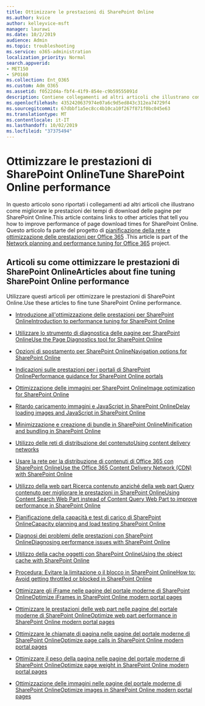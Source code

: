```yaml
---
title: Ottimizzare le prestazioni di SharePoint Online
ms.author: kvice
author: kelleyvice-msft
manager: laurawi
ms.date: 10/2/2019
audience: Admin
ms.topic: troubleshooting
ms.service: o365-administration
localization_priority: Normal
search.appverid:
- MET150
- SPO160
ms.collection: Ent_O365
ms.custom: Adm_O365
ms.assetid: f0522d4a-fbf4-41f9-854e-c9b59555091d
description: Contiene collegamenti ad altri articoli che illustrano come migliorare le prestazioni dei tempi di download delle pagine per SharePoint Online.
ms.openlocfilehash: 4352420637974e07a6c9d5ed843c312ea74729f4
ms.sourcegitcommit: 67dbbf1a5ec8cc4b10ca10f267f871f0bc045e63
ms.translationtype: MT
ms.contentlocale: it-IT
ms.lasthandoff: 10/02/2019
ms.locfileid: "37375494"
---
```

# <a name="tune-sharepoint-online-performance"></a><span data-ttu-id="01a14-103">Ottimizzare le prestazioni di SharePoint Online</span><span class="sxs-lookup"><span data-stu-id="01a14-103">Tune SharePoint Online performance</span></span>

<span data-ttu-id="01a14-104">In questo articolo sono riportati i collegamenti ad altri articoli che illustrano come migliorare le prestazioni dei tempi di download delle pagine per SharePoint Online.</span><span class="sxs-lookup"><span data-stu-id="01a14-104">This article contains links to other articles that tell you how to improve performance of page download times for SharePoint Online.</span></span> <span data-ttu-id="01a14-105">Questo articolo fa parte del progetto di [pianificazione della rete e ottimizzazione delle prestazioni per Office 365](https://aka.ms/tune) .</span><span class="sxs-lookup"><span data-stu-id="01a14-105">This article is part of the [Network planning and performance tuning for Office 365](https://aka.ms/tune) project.</span></span>

## <a name="articles-about-fine-tuning-sharepoint-online-performance"></a><span data-ttu-id="01a14-106">Articoli su come ottimizzare le prestazioni di SharePoint Online</span><span class="sxs-lookup"><span data-stu-id="01a14-106">Articles about fine tuning SharePoint Online performance</span></span>

<span data-ttu-id="01a14-107">Utilizzare questi articoli per ottimizzare le prestazioni di SharePoint Online.</span><span class="sxs-lookup"><span data-stu-id="01a14-107">Use these articles to fine tune SharePoint Online performance.</span></span>
  
- [<span data-ttu-id="01a14-108">Introduzione all'ottimizzazione delle prestazioni per SharePoint Online</span><span class="sxs-lookup"><span data-stu-id="01a14-108">Introduction to performance tuning for SharePoint Online</span></span>](introduction-to-performance-tuning-for-sharepoint-online.md)

- [<span data-ttu-id="01a14-109">Utilizzare lo strumento di diagnostica delle pagine per SharePoint Online</span><span class="sxs-lookup"><span data-stu-id="01a14-109">Use the Page Diagnostics tool for SharePoint Online</span></span>](page-diagnostics-for-spo.md)

- [<span data-ttu-id="01a14-110">Opzioni di spostamento per SharePoint Online</span><span class="sxs-lookup"><span data-stu-id="01a14-110">Navigation options for SharePoint Online</span></span>](navigation-options-for-sharepoint-online.md)

- [<span data-ttu-id="01a14-111">Indicazioni sulle prestazioni per i portali di SharePoint Online</span><span class="sxs-lookup"><span data-stu-id="01a14-111">Performance guidance for SharePoint Online portals</span></span>](https://docs.microsoft.com/en-us/sharepoint/dev/solution-guidance/portal-performance)

- [<span data-ttu-id="01a14-112">Ottimizzazione delle immagini per SharePoint Online</span><span class="sxs-lookup"><span data-stu-id="01a14-112">Image optimization for SharePoint Online</span></span>](image-optimization-for-sharepoint-online.md)

- [<span data-ttu-id="01a14-113">Ritardo caricamento immagini e JavaScript in SharePoint Online</span><span class="sxs-lookup"><span data-stu-id="01a14-113">Delay loading images and JavaScript in SharePoint Online</span></span>](delay-loading-images-and-javascript-in-sharepoint-online.md)

- [<span data-ttu-id="01a14-114">Minimizzazione e creazione di bundle in SharePoint Online</span><span class="sxs-lookup"><span data-stu-id="01a14-114">Minification and bundling in SharePoint Online</span></span>](minification-and-bundling-in-sharepoint-online.md)

- [<span data-ttu-id="01a14-115">Utilizzo delle reti di distribuzione del contenuto</span><span class="sxs-lookup"><span data-stu-id="01a14-115">Using content delivery networks</span></span>](using-content-delivery-networks-with-sharepoint-online.md)

- [<span data-ttu-id="01a14-116">Usare la rete per la distribuzione di contenuti di Office 365 con SharePoint Online</span><span class="sxs-lookup"><span data-stu-id="01a14-116">Use the Office 365 Content Delivery Network (CDN) with SharePoint Online</span></span>](use-office-365-cdn-with-spo.md)

- [<span data-ttu-id="01a14-117">Utilizzo della web part Ricerca contenuto anziché della web part Query contenuto per migliorare le prestazioni in SharePoint Online</span><span class="sxs-lookup"><span data-stu-id="01a14-117">Using Content Search Web Part instead of Content Query Web Part to improve performance in SharePoint Online</span></span>](using-content-search-web-part-instead-of-content-query-web-part-to-improve-perfo.md)

- [<span data-ttu-id="01a14-118">Pianificazione della capacità e test di carico di SharePoint Online</span><span class="sxs-lookup"><span data-stu-id="01a14-118">Capacity planning and load testing SharePoint Online</span></span>](capacity-planning-and-load-testing-sharepoint-online.md)

- [<span data-ttu-id="01a14-119">Diagnosi dei problemi delle prestazioni con SharePoint Online</span><span class="sxs-lookup"><span data-stu-id="01a14-119">Diagnosing performance issues with SharePoint Online</span></span>](diagnosing-performance-issues-with-sharepoint-online.md)

- [<span data-ttu-id="01a14-120">Utilizzo della cache oggetti con SharePoint Online</span><span class="sxs-lookup"><span data-stu-id="01a14-120">Using the object cache with SharePoint Online</span></span>](using-the-object-cache-with-sharepoint-online.md)

- [<span data-ttu-id="01a14-121">Procedura: Evitare la limitazione o il blocco in SharePoint Online</span><span class="sxs-lookup"><span data-stu-id="01a14-121">How to: Avoid getting throttled or blocked in SharePoint Online</span></span>](https://msdn.microsoft.com/en-us/library/office/dn889829.aspx)

- [<span data-ttu-id="01a14-122">Ottimizzare gli iFrame nelle pagine del portale moderne di SharePoint Online</span><span class="sxs-lookup"><span data-stu-id="01a14-122">Optimize iFrames in SharePoint Online modern portal pages</span></span>](modern-iframe-optimization.md)

- [<span data-ttu-id="01a14-123">Ottimizzare le prestazioni delle web part nelle pagine del portale moderne di SharePoint Online</span><span class="sxs-lookup"><span data-stu-id="01a14-123">Optimize web part performance in SharePoint Online modern portal pages</span></span>](modern-web-part-optimization.md)

- [<span data-ttu-id="01a14-124">Ottimizzare le chiamate di pagina nelle pagine del portale moderne di SharePoint Online</span><span class="sxs-lookup"><span data-stu-id="01a14-124">Optimize page calls in SharePoint Online modern portal pages</span></span>](modern-page-call-optimization.md)

- [<span data-ttu-id="01a14-125">Ottimizzare il peso della pagina nelle pagine del portale moderne di SharePoint Online</span><span class="sxs-lookup"><span data-stu-id="01a14-125">Optimize page weight in SharePoint Online modern portal pages</span></span>](modern-page-weight-optimization.md)

- [<span data-ttu-id="01a14-126">Ottimizzazione delle immagini nelle pagine del portale moderne di SharePoint Online</span><span class="sxs-lookup"><span data-stu-id="01a14-126">Optimize images in SharePoint Online modern portal pages</span></span>](modern-image-optimization.md)
